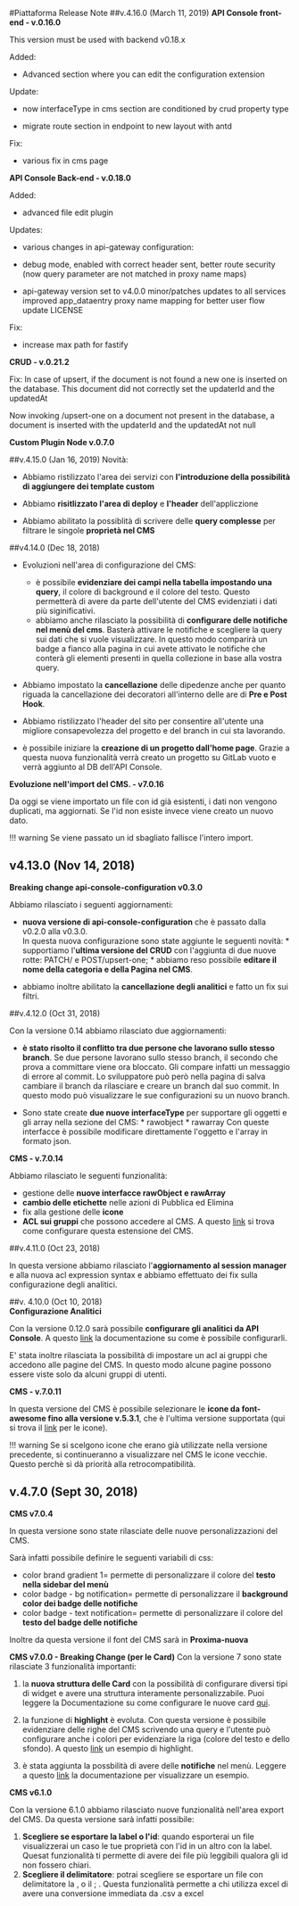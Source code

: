 #Piattaforma Release Note
##v.4.16.0 (March 11, 2019)
**API Console front-end - v.0.16.0**

This version must be used with backend v0.18.x

Added:

* Advanced section where you can edit the configuration extension

Update:

* now interfaceType in cms section are conditioned by crud property type

* migrate route section in endpoint to new layout with antd

Fix:

* various fix in cms page

**API Console Back-end - v.0.18.0**

Added:

* advanced file edit plugin

Updates:

* various changes in api-gateway configuration:

* debug mode, enabled with correct header sent, better route security (now query parameter are not matched in proxy name maps)


* api-gateway version set to v4.0.0
minor/patches updates to all services
improved app_dataentry proxy name mapping for better user flow
update LICENSE

Fix:

* increase max path for fastify

**CRUD - v.0.21.2**

Fix:
In case of upsert, if the document is not found a new one is inserted on the database. This document did not correctly set the updaterId and the updatedAt

Now invoking /upsert-one on a document not present in the database, a document is inserted with the updaterId and the updatedAt not null

**Custom Plugin Node v.0.7.0**


##v.4.15.0 (Jan 16, 2019)
Novità:

* Abbiamo ristilizzato l'area dei servizi con **l'introduzione della possibilità di aggiungere dei template custom**

* Abbiamo **risitlizzato l'area di deploy** e **l'header** dell'appliczione

* Abbiamo abilitato la possiblità di scrivere delle **query complesse** per filtrare le singole **proprietà nel CMS**


##v4.14.0 (Dec 18, 2018)
* Evoluzioni nell'area di configurazione del CMS:
    * è possibile **evidenziare dei campi nella tabella impostando una query**, il colore di background e il colore del testo. Questo permetterà di avere da parte dell'utente del CMS evidenziati i dati più siginificativi.
    * abbiamo anche rilasciato la possibilità di **configurare delle notifiche nel menù del cms**. Basterà attivare le notifiche e scegliere la query sui dati che si vuole visualizzare. In questo modo comparirà un badge a fianco alla pagina in cui avete attivato le notifiche che conterà gli elementi presenti in quella collezione in base alla vostra query.

* Abbiamo impostato la **cancellazione** delle dipedenze anche per quanto riguada la cancellazione dei decoratori all'interno delle are di **Pre e Post Hook**.

* Abbiamo ristilizzato l'header del sito per consentire all'utente una migliore consapevolezza del progetto e del branch in cui sta lavorando.

* è possibile iniziare la **creazione di un progetto dall'home page**. Grazie a questa nuova funzionalità verrà creato un progetto su GitLab vuoto e verrà aggiunto al DB dell'API Console.

**Evoluzione nell'import del CMS. - v7.0.16**

Da oggi se viene importato un file con id già esistenti, i dati non vengono duplicati, ma aggiornati.
Se l'id non esiste invece viene creato un nuovo dato.

!!! warning
    Se viene passato un id sbagliato fallisce l'intero import.

## v4.13.0 (Nov 14, 2018)  
**Breaking change api-console-configuration v0.3.0**

Abbiamo rilasciato i seguenti aggiornamenti:

* **nuova versione di api-console-configuration** che è passato dalla v0.2.0 alla v0.3.0.  
In questa nuova configurazione sono state aggiunte le seguenti novità:
        * supportiamo l'**ultima versione del CRUD** con l'aggiunta di due nuove rotte: PATCH/ e POST/upsert-one;
        * abbiamo reso possibile **editare il nome della categoria e della Pagina nel CMS**.

* abbiamo inoltre abilitato la **cancellazione degli analitici** e fatto un fix sui filtri.

##v.4.12.0 (Oct 31, 2018)

Con la versione 0.14 abbiamo rilasciato due aggiornamenti:

* **è stato risolto il conflitto tra due persone che lavorano sullo stesso branch**. Se due persone lavorano sullo stesso branch, il secondo che prova a committare viene ora bloccato. Gli compare infatti un messaggio di errore al commit. Lo sviluppatore può però nella pagina di salva cambiare il branch da rilasciare e creare un branch dal suo commit. In questo modo può visualizzare le sue configurazioni su un nuovo branch.

* Sono state create **due nuove interfaceType** per supportare gli oggetti e gli array nella sezione del CMS:
       * rawobject
       * rawarray
Con queste interfacce è possibile modificare direttamente l'oggetto e l'array in formato json.

**CMS - v.7.0.14**

Abbiamo rilasciato le seguenti funzionalità:

* gestione delle **nuove interfacce rawObject e rawArray**
* **cambio delle etichette** nelle azioni di Pubblica ed Elimina
* fix alla gestione delle **icone**
* **ACL sui gruppi** che possono accedere al CMS. A questo [link](https://docs.mia-platform.eu/configurator/conf_cms/#5-controllo-accessi-sui-gruppi-acl-sui-gruppi) si trova come configurare questa estensione del CMS.

##v.4.11.0 (Oct 23, 2018)

In questa versione abbiamo rilasciato l'**aggiornamento al session manager** e alla nuova acl expression syntax e abbiamo effettuato dei fix sulla configurazione degli analitici.

##v. 4.10.0 (Oct 10, 2018)  
**Configurazione Analitici**

Con la versione 0.12.0 sarà possibile **configurare gli analitici da API Console**.
A questo [link](https://docs.mia-platform.eu/configurator/api_console_configanalytics/) la documentazione su come è possibile configurarli.

E' stata inoltre rilasciata la possibilità di impostare un acl ai gruppi che accedono alle pagine del CMS. In questo modo alcune pagine possono essere viste solo da alcuni gruppi di utenti.

**CMS - v.7.0.11**

In questa versione del CMS è possibile selezionare le **icone da font-awesome fino alla versione v.5.3.1**, che è l'ultima versione supportata (qui si trova il [link](https://fontawesome.com/icons?d=gallery) per le icone).

!!! warning
    Se si scelgono icone che erano già utilizzate nella versione precedente, si continueranno a visualizzare nel CMS le icone vecchie. Questo perchè si dà priorità alla retrocompatibilità.

## v.4.7.0 (Sept 30, 2018)

**CMS v7.0.4**

In questa versione sono state rilasciate delle nuove personalizzazioni del CMS.

Sarà infatti possibile definire le seguenti variabili di css:

* color brand gradient 1= permette di personalizzare il colore del **testo nella sidebar del menù**
* color badge - bg notification= permette di personalizzare il **background color dei badge delle notifiche**
* color badge - text notification= permette di personalizzare il colore del **testo del badge delle notifiche**

Inoltre da questa versione il font del CMS sarà in **Proxima-nuova**


**CMS v7.0.0 - Breaking Change (per le Card)**
Con la versione 7 sono state rilasciate 3 funzionalità importanti:

1) la **nuova struttura delle Card** con la possibilità di configurare diversi tipi di widget e avere una struttura interamente personalizzabile. Puoi leggere la Documentazione su come configurare le nuove card [qui](https://docs.mia-platform.eu/configurator/conf_cms/#1-configurare-le-card).

2) la funzione di **highlight** è evoluta. Con questa versione è possibile evidenziare delle righe del CMS scrivendo una query e l'utente può configurare anche i colori per evidenziare la riga (colore del testo e dello sfondo). A questo [link](https://docs.mia-platform.eu/configurator/conf_cms/#3-configurare-gli-highlight) un esempio di highlight.

3) è stata aggiunta la possbilità di avere delle **notifiche** nel menù. Leggere a questo [link](https://docs.mia-platform.eu/configurator/conf_cms/#2-configurare-le-notifiche) la documentazione per visualizzare un esempio.


**CMS v6.1.0**

Con la versione 6.1.0 abbiamo rilasciato nuove funzionalità nell'area export del CMS.
Da questa versione sarà infatti possibile:

1. **Scegliere se esportare la label o l'id**:  quando esporterai un file visualizzerai un caso le tue proprietà con l'id in un altro con la label. Quesat funzionalità ti permette di avere dei file più leggibili qualora gli id non fossero chiari.
2. **Scegliere il delimitatore**: potrai scegliere se esportare un file con delimitatore la , o il ; . Questa funzionalità permette a chi utilizza excel di avere una conversione immediata da .csv a excel
